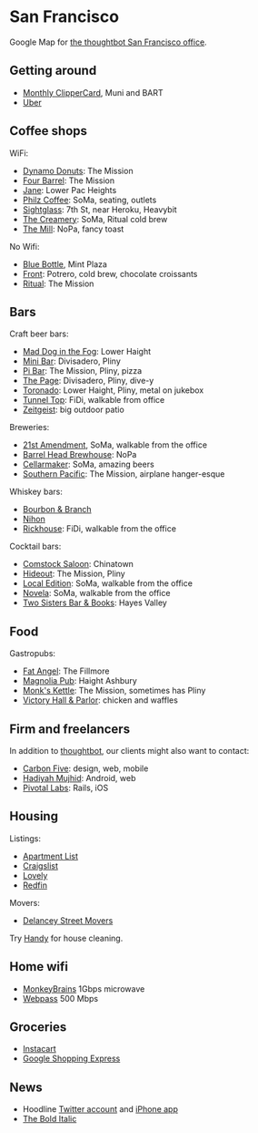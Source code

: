 # San Francisco

Google Map for [the thoughtbot San Francisco office][office].

[office]: https://goo.gl/maps/By7CX

## Getting around

* [Monthly ClipperCard](https://www.clippercard.com/ClipperWeb/muni/fares.do),
  Muni and BART
* [Uber](https://www.uber.com/)

## Coffee shops

WiFi:

* [Dynamo Donuts](http://4sq.com/6yasbQ): The Mission
* [Four Barrel](http://4sq.com/1sPg2p): The Mission
* [Jane](http://4sq.com/gQNIyT): Lower Pac Heights
* [Philz Coffee](http://4sq.com/58mrhS): SoMa, seating, outlets
* [Sightglass](http://4sq.com/1FbZt9): 7th St, near Heroku, Heavybit
* [The Creamery](http://4sq.com/8eu2jJ): SoMa, Ritual cold brew
* [The Mill](http://4sq.com/OJDpF2): NoPa, fancy toast

No Wifi:

* [Blue Bottle](http://4sq.com/4jZybn), Mint Plaza
* [Front](http://4sq.com/RtLigs): Potrero, cold brew, chocolate croissants
* [Ritual](http://4sq.com/112Yc1): The Mission

## Bars

Craft beer bars:

* [Mad Dog in the Fog](http://4sq.com/7dSQL2): Lower Haight
* [Mini Bar](http://4sq.com/5dAC7Q): Divisadero, Pliny
* [Pi Bar](http://4sq.com/3fPr5V): The Mission, Pliny, pizza
* [The Page](http://4sq.com/3m290N): Divisadero, Pliny, dive-y
* [Toronado](http://4sq.com/KUqQ7): Lower Haight, Pliny, metal on jukebox
* [Tunnel Top](http://4sq.com/6cFq66): FiDi, walkable from office
* [Zeitgeist](http://4sq.com/3w2DXR): big outdoor patio

Breweries:

* [21st Amendment](http://4sq.com/PJDY0), SoMa, walkable from the office
* [Barrel Head Brewhouse](http://4sq.com/1cTPQJb): NoPa
* [Cellarmaker](http://4sq.com/1a8SzZn): SoMa, amazing beers
* [Southern Pacific](http://4sq.com/onVTq6): The Mission, airplane hanger-esque

Whiskey bars:

* [Bourbon & Branch](http://4sq.com/1LX900)
* [Nihon](http://4sq.com/7zxoPP)
* [Rickhouse](http://4sq.com/28v0nl): FiDi, walkable from the office

Cocktail bars:

* [Comstock Saloon](http://4sq.com/bIqDZH): Chinatown
* [Hideout](http://4sq.com/8BKaPG): The Mission, Pliny
* [Local Edition](http://4sq.com/HibLpy): SoMa, walkable from the office
* [Novela](http://4sq.com/10qfpuT): SoMa, walkable from the office
* [Two Sisters Bar & Books](http://4sq.com/orUcWU): Hayes Valley

## Food

Gastropubs:

* [Fat Angel](http://4sq.com/9uva0T): The Fillmore
* [Magnolia Pub](http://4sq.com/3aqvGX): Haight Ashbury
* [Monk's Kettle](http://4sq.com/JOyLM): The Mission, sometimes has Pliny
* [Victory Hall & Parlor](http://4sq.com/KjsH7U): chicken and waffles

## Firm and freelancers

In addition to [thoughtbot](http://thoughtbot.com/contact),
our clients might also want to contact:

* [Carbon Five](http://carbonfive.com): design, web, mobile
* [Hadiyah Mujhid](mailto:diyahm108@gmail.com): Android, web
* [Pivotal Labs](http://pivotallabs.com/): Rails, iOS

## Housing

Listings:

* [Apartment List](https://www.apartmentlist.com/)
* [Craigslist](https://sfbay.craigslist.org/search/sfc/apa)
* [Lovely](https://livelovely.com/)
* [Redfin](https://www.redfin.com/city/17151/CA/San-Francisco)

Movers:

* [Delancey Street Movers][delancey]

[delancey]: http://www.delanceystreetfoundation.org/entermoving.php

Try [Handy](https://www.handy.com/) for house cleaning.

## Home wifi

* [MonkeyBrains](https://www.monkeybrains.net/) 1Gbps microwave
* [Webpass](https://webpass.net/residential) 500 Mbps

## Groceries

* [Instacart](https://www.instacart.com/)
* [Google Shopping Express](https://www.google.com/shopping/express/)

## News

* Hoodline
  [Twitter account](https://twitter.com/hoodlinesf) and
  [iPhone app](https://itunes.apple.com/us/app/hoodline/id814699998?mt=8)
* [The Bold Italic](http://www.thebolditalic.com/articles)
